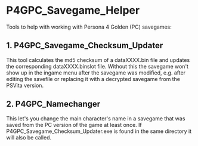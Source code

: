 # P4GPC_Savegame_Helper
Tools to help with working with Persona 4 Golden (PC) savegames:

## 1. P4GPC_Savegame_Checksum_Updater
This tool calculates the md5 checksum of a dataXXXX.bin file and updates the corresponding dataXXXX.binslot file. Without this the savegame won't show up in the ingame menu after the savegame was modified, e.g. after editing the savefile or replacing it with a decrypted savegame from the PSVita version.

## 2. P4GPC_Namechanger
This let's you change the main character's name in a savegame that was saved from the PC version of the game at least once. If P4GPC_Savegame_Checksum_Updater.exe is found in the same directory it will also be called.
